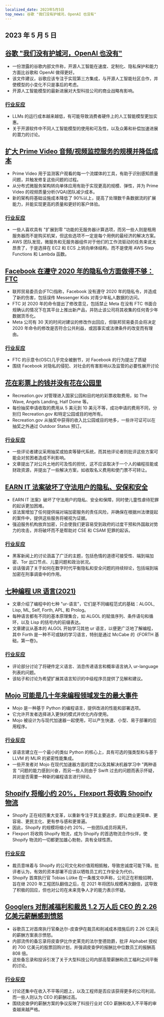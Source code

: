 ```yaml
---
localized_date: 2023年5月5日
top_news: 谷歌 "我们没有护城河，OpenAI 也没有"
---
```


## 2023 年 5 月 5 日

## [谷歌 "我们没有护城河，OpenAI 也没有"](https://www.semianalysis.com/p/google-we-have-no-moat-and-neither)

- 一份泄露的谷歌内部文件称，开源人工智能在速度、定制化、隐私保护和能力方面比谷歌和 OpenAI 做得更好。
- 该文件建议，谷歌应该专注于实现第三方集成，与开源人工智能社区合作，并使模型的小变化不只是事后的考虑。
- 开源人工智能模型的最新进展对大型科技公司的商业战略有影响。

### [行业反应](http://news.ycombinator.com/item?id=35813322)

- LLMs 的运行成本越来越低，有可能导致消费者硬件上的人工智能模型更加实惠。
- 关于开源软件中不同人工智能模型的使用和可及性，以及众筹和补偿加速进展的潜力的讨论。

## [扩大 Prime Video 音频/视频监控服务的规模并降低成本](https://www.primevideotech.com/video-streaming/scaling-up-the-prime-video-audio-video-monitoring-service-and-reducing-costs-by-90)

- Prime Video 用于监测客户观看的每一个流媒体的工具，有助于识别感知质量问题，并触发修复这些问题的过程。
- 从分布式微服务架构转向单体应用有助于实现更高的规模、弹性，并为 Prime Video 的视频质量分析(VQA)团队减少成本。
- 新的架构将基础设施成本降低了 90%以上，提高了处理数千条数据流的扩展能力，并能实现更高的质量和更好的客户体验。

### [行业反应](http://news.ycombinator.com/item?id=35811741)

- 一些人喜欢具有 "扩展到零 "功能的无服务器计算选项，而另一些人则是租用服务器而不是购买机架，但这些选项不一定是每个用例的最经济的解决方案。
- AWS 团队发现，微服务和无服务器组件对于他们的工作流驱动的任务来说太昂贵了，于是选择在 EC2 和 ECS 上转向单体结构，而不是使用 AWS Step Functions 和 Lambda 函数。

## [Facebook 在遵守 2020 年的隐私令方面做得不够：FTC](https://arstechnica.com/tech-policy/2023/05/ftc-says-facebook-violated-privacy-order-proposes-ban-on-monetizing-youth-data/)

- 联邦贸易委员会(FTC)指称，Facebook 没有遵守 2020 年的隐私令，并造成了新的伤害，包括误传 Messenger Kids 对青少年私人数据的访问。
- FTC 对 2020 年的命令提出了修改意见，包括禁止 Meta 在没有 FTC 书面合规确认的情况下在其平台上推出新产品，并防止该公司将其收集的任何青少年数据货币化。
- Meta 公司有 30 天的时间对建议的修改作出回应，但联邦贸易委员会将决定 2020 年命令的修改是否符合公共利益，或因事实或法律条件的改变而有理由。

### [行业反应](http://news.ycombinator.com/item?id=35814081)

- FTC 的示意令(OSC)几乎完全被删节，对 Facebook 的行为提出了质疑
- 围绕 Facebook 对隐私的侵犯、对社会的有害影响以及监管的必要性展开讨论

## [花在彩票上的钱并没有花在公园里](https://outdoorstatus.com/articles/recreation-gov-lottery-fees/)

- Recreation.gov 对管理进入国家公园和目的地的彩票收取费用，如 The Wave, Angels Landing, Half Dome 等。
- 每份抽奖申请收取的费用从 5 美元到 10 美元不等，成功申请的费用不同，分别归 Recreation.gov 和特定公园或目的地所有。
- Recreation.gov 从抽奖中获得的收入比公园或目的地多，一些许可证可以在抽奖之外通过 Outdoor Status 预订。

### [行业反应](http://news.ycombinator.com/item?id=35809570)

- 一些评论者建议采用抽奖或拍卖等替代系统，而其他评论者则批评这些方案可能会对贫困者造成不利影响。
- 文章提出了对公共土地的可及性的担忧，这不应该取决于一个人的编程技能或财政资源，并提出了一些解决方案，如收取名义费用和使门票不可转让。

## [EARN IT 法案破坏了守法用户的隐私、安保和安全](https://techfreedom.org/earn-it-act-remains-a-threat-to-liberty-security-safety-of-children/)

- EARN IT 法案》破坏了守法用户的隐私、安全和保障，同时使儿童性虐待犯罪的起诉更加困难。
- 该法案增加了任何提供端对端加密服务的责任风险，并确保在根据州法律提起的案件中，提供这些服务将被视为证据。
- 强迫服务机构放弃加密，只会使我们更容易受到政府的过度干预和外国敌对势力的攻击，并将破坏而不是帮助对 CSE 和 CSAM 犯罪的起诉。

### [行业反应](http://news.ycombinator.com/item?id=35814113)

- 黑客新闻上的讨论涵盖了广泛的主题，包括色情的道德可接受性、端到端加密、Tor 出口节点、儿童问题和政治状况。
- 谈话强调了关于如何在数字时代平衡隐私和安全问题的持续辩论，包括端到端加密在刑事调查中的作用。

## [七种编程 UR 语言(2021)](https://madhadron.com/programming/seven_ur_languages.html)

- 文章介绍了编程中的七种 "ur-语言"，它们是不同编程范式的基础：ALGOL, Lisp, ML, Self, Forth, APL, 和 Prolog。
- 每种语言都有不同的基本原理集合，如 ALGOL 的赋值序列、条件语句和循环，以及 Lisp 的括号内的前缀表达。
- 文章建议从基本的 ALGOL 开始学习其他 ur 语言，以便更广泛地了解编程，其中 Forth 是一种不可或缺的学习语言，特别是通过 McCabe 的《FORTH 基础，第一卷》。

### [行业反应](http://news.ycombinator.com/item?id=35813496)

- 评论部分讨论了将硬件定义语言、消息传递语言和概率语言纳入 ur-language 列表的问题。
- 该帖子和讨论为希望扩展其语言知识的中级程序员提供了见解和建议。

## [Mojo 可能是几十年来编程领域发生的最大事件](https://www.fast.ai/posts/2023-05-03-mojo-launch.html)

- Mojo 是一种基于 Python 的编程语言，提供改进的性能和部署选项。
- 它允许开发者选择进入更快的模式并优化内存使用。
- Mojo 被设计为与现代加速器一起使用，可以产生快速、小型、易于部署的应用程序。

### [行业反应](http://news.ycombinator.com/item?id=35809658)

- 该语言建立在一个最小的类似 Python 的核心上，具有可选的强类型和与基于 LLVM 的 MLIR 的紧密性能集成。
- 一些开发者对 Mojo 在现代加速器方面的潜力以及其解决机器学习中 "两种语言 "问题的能力感到兴奋，而另一些人则由于 Swift 过去的问题而表示怀疑，并对是否需要一种新的编程语言进行辩论。

## [Shopify 将缩小约 20%，Flexport 将收购 Shopify 物流](https://news.shopify.com/important-team-and-business-changes)

- Shopify 正在经历重大变革，以重新专注于其主要追求，即让商业更简单、更容易、更民主化、更有参与感和更普遍。
- 因此，Shopify 的规模将缩小约 20%，一些团队成员将离开。
- Flexport 将收购 Shopify 物流，成为 Shopify 的首选物流合作伙伴，使 Shopify 物流的一切都更加雄心勃勃，具有全球性质。

### [行业反应](http://news.ycombinator.com/item?id=35813763)

- 裁员意味着与 Shopify 的公司文化和价值观相抵触，导致忠诚度可能下降。批评者认为，有效的资本部署不应该以牺牲员工的工作安全为代价。
- Shopify 首席执行官 Tobias Lütke 在一条推文中声称，公司正在积极招聘，旨在继 2020 年工程团队翻倍之后，在 2021 年将团队规模再次翻倍，这导致了积极的回应，但也对公司在未来竞争人才的能力表示怀疑。

## [Googlers 对削减福利和裁员 1.2 万人后 CEO 的 2.26 亿美元薪酬感到愤怒](https://arstechnica.com/tech-policy/2023/05/googlers-angry-about-ceos-226m-pay-after-cuts-in-perks-and-12000-layoffs/)

- 谷歌员工对首席执行官桑达尔-皮查伊在裁员和削减成本措施后的 2.26 亿美元的薪酬方案表示愤怒。
- 内部流传的备忘录将皮查伊比作史莱克的法尔奎德勋爵，批评 Alphabet 授权的 700 亿美元的股票回购计划，并强调皮查伊的报酬比中位数员工的报酬高 808 倍。
- 这些备忘录和投诉引发了关于大型科技公司内部高管薪酬和员工福利之间平衡的讨论。

### [行业反应](http://news.ycombinator.com/item?id=35821927)

- 讨论还集中在收入不平等问题上，以及工程师是否应该获得更多的公司利润，而一些人则认为 CEO 的薪酬过高。
- 围绕皮查伊的薪酬方案的争议反映了科技行业对 CEO 薪酬和收入不平等的审查越来越严格。
